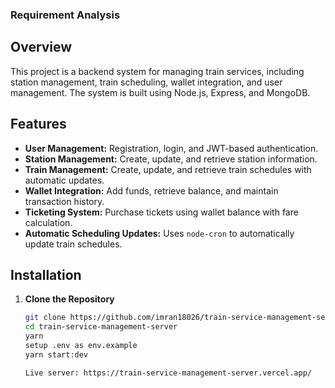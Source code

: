 ### Requirement Analysis

## Overview

This project is a backend system for managing train services, including station management, train scheduling, wallet integration, and user management. The system is built using Node.js, Express, and MongoDB.

## Features

- **User Management:** Registration, login, and JWT-based authentication.
- **Station Management:** Create, update, and retrieve station information.
- **Train Management:** Create, update, and retrieve train schedules with automatic updates.
- **Wallet Integration:** Add funds, retrieve balance, and maintain transaction history.
- **Ticketing System:** Purchase tickets using wallet balance with fare calculation.
- **Automatic Scheduling Updates:** Uses `node-cron` to automatically update train schedules.

## Installation

1. **Clone the Repository**

   ```bash
   git clone https://github.com/imran18026/train-service-management-server
   cd train-service-management-server
   yarn
   setup .env as env.example
   yarn start:dev

   Live server: https://train-service-management-server.vercel.app/

   ```

